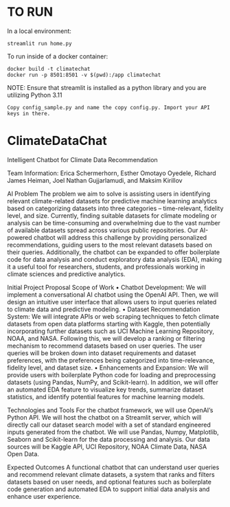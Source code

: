 # TO RUN

In a local environment:
```shell
streamlit run home.py
```

To run inside of a docker container:
```shell
docker build -t climatechat
docker run -p 8501:8501 -v $(pwd):/app climatechat
```
NOTE: Ensure that streamlit is installed as a python library and you are utilizing Python 3.11

```
Copy config_sample.py and name the copy config.py. Import your API keys in there.
```

# ClimateDataChat
Intelligent Chatbot for Climate Data Recommendation

Team Information:
Erica Schermerhorn, Esther Omotayo Oyedele, Richard James Heiman, Joel Nathan Gujjarlamudi, and Maksim Kirillov

AI Problem
The problem we aim to solve is assisting users in identifying relevant climate-related datasets for predictive machine learning analytics based on categorizing datasets into three categories – time-relevant, fidelity level, and size. Currently, finding suitable datasets for climate modeling or analysis can be time-consuming and overwhelming due to the vast number of available datasets spread across various public repositories. Our AI-powered chatbot will address this challenge by providing personalized recommendations, guiding users to the most relevant datasets based on their queries. Additionally, the chatbot can be expanded to offer boilerplate code for data analysis and conduct exploratory data analysis (EDA), making it a useful tool for researchers, students, and professionals working in climate sciences and predictive analytics.

Initial Project Proposal
Scope of Work
•	Chatbot Development: We will implement a conversational AI chatbot using the OpenAI API. Then, we will design an intuitive user interface that allows users to input queries related to climate data and predictive modeling.
•	Dataset Recommendation System: We will integrate APIs or web scraping techniques to fetch climate datasets from open data platforms starting with Kaggle, then potentially incorporating further datasets such as UCI Machine Learning Repository, NOAA, and NASA. Following this, we will develop a ranking or filtering mechanism to recommend datasets based on user queries. The user queries will be broken down into dataset requirements and dataset preferences, with the preferences being categorized into time-relevance, fidelity level, and dataset size.
•	Enhancements and Expansion: We will provide users with boilerplate Python code for loading and preprocessing datasets (using Pandas, NumPy, and Scikit-learn). In addition, we will offer an automated EDA feature to visualize key trends, summarize dataset statistics, and identify potential features for machine learning models.

Technologies and Tools
For the chatbot framework, we will use OpenAI’s Python API. We will host the chatbot on a Streamlit server, which will directly call our dataset search model with a set of standard engineered inputs generated from the chatbot. We will use Pandas, Numpy, Matplotlib, Seaborn and Scikit-learn for the data processing and analysis. Our data sources will be Kaggle API, UCI Repository, NOAA Climate Data, NASA Open Data.

Expected Outcomes
A functional chatbot that can understand user queries and recommend relevant climate datasets, a system that ranks and filters datasets based on user needs, and optional features such as boilerplate code generation and automated EDA to support initial data analysis and enhance user experience.